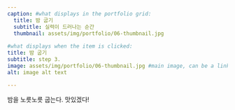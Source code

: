 ```yaml
---
caption: #what displays in the portfolio grid:
  title: 밤 굽기
  subtitle: 실력이 드러나는 순간
  thumbnail: assets/img/portfolio/06-thumbnail.jpg
  
#what displays when the item is clicked:
title: 밤 굽기
subtitle: step 3.
image: assets/img/portfolio/06-thumbnail.jpg #main image, can be a link or a file in assets/img/portfolio
alt: image alt text

---
```

밤을 노릇노릇 굽는다. 맛있겠다!
